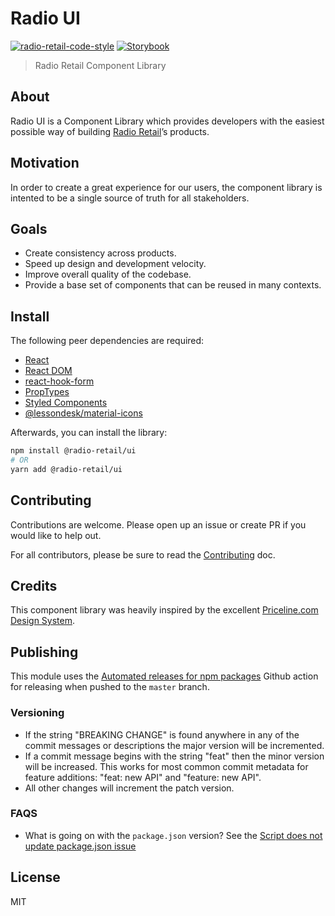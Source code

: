 # Radio UI

[![radio-retail-code-style](https://img.shields.io/badge/style-radio%20retail-379CC1.svg?style=flat-square)](https://github.com/radio-retail/eslint-config) [![Storybook](https://cdn.jsdelivr.net/gh/storybookjs/brand@master/badge/badge-storybook.svg)](https://schoolbus.netlify.com)

> Radio Retail Component Library

## About

Radio UI is a Component Library which provides developers with the easiest possible way of building [Radio Retail](http://www.zapop.com/service/radioretail/)’s products.

## Motivation

In order to create a great experience for our users, the component library is intented to be a single source of truth for all stakeholders.

## Goals

- Create consistency across products.
- Speed up design and development velocity.
- Improve overall quality of the codebase.
- Provide a base set of components that can be reused in many contexts.

## Install

The following peer dependencies are required:

- [React](https://www.npmjs.com/package/react)
- [React DOM](https://www.npmjs.com/package/react-dom)
- [react-hook-form](https://www.npmjs.com/package/react-hook-form)
- [PropTypes](https://www.npmjs.com/package/prop-types)
- [Styled Components](https://www.npmjs.com/package/styled-components)
- [@lessondesk/material-icons](https://www.npmjs.com/package/@lessondesk/material-icons)

Afterwards, you can install the library:

```sh
npm install @radio-retail/ui
# OR
yarn add @radio-retail/ui
```

## Contributing

Contributions are welcome. Please open up an issue or create PR if you would like to help out.

For all contributors, please be sure to read the
[Contributing](CONTRIBUTING.md) doc.

## Credits

This component library was heavily inspired by the excellent [Priceline.com Design System](https://github.com/pricelinelabs/design-system).

## Publishing

This module uses the [Automated releases for npm packages](https://github.com/marketplace/actions/automated-releases-for-npm-packages) Github action for releasing when pushed to the `master` branch.

### Versioning

- If the string "BREAKING CHANGE" is found anywhere in any of the commit messages or descriptions the major version will be incremented.
- If a commit message begins with the string "feat" then the minor version will be increased. This works for most common commit metadata for feature additions: "feat: new API" and "feature: new API".
- All other changes will increment the patch version.

### FAQS

- What is going on with the `package.json` version? See the [Script does not update package.json issue](https://github.com/mikeal/merge-release/issues/12)

## License

MIT
